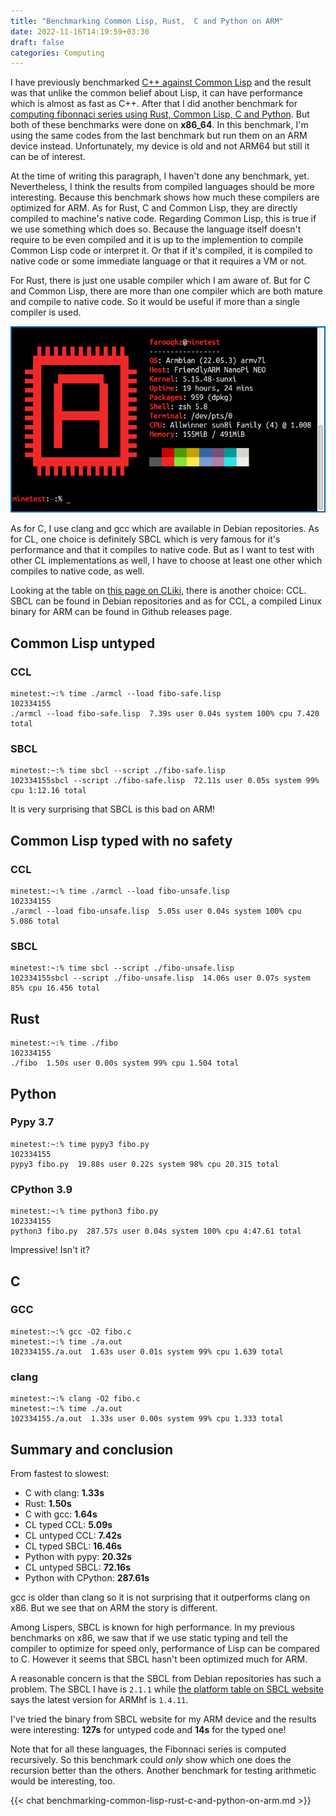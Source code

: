 ```yaml
---
title: "Benchmarking Common Lisp, Rust,  C and Python on ARM"
date: 2022-11-16T14:19:59+03:30
draft: false
categories: Computing
---
```


I have previously benchmarked [C++ against Common Lisp](/computer/cpp-vs-common-lisp-performance/) and the result was that unlike the common belief about Lisp, it can have performance which is almost as fast as C++. After that I did another benchmark for [computing fibonnaci series using Rust, Common Lisp, C and Python](/computer/py-c-rust-cl-benchmark/). But both of these benchmarks were done on **x86_64**. In this benchmark, I'm using the same codes from the last benchmark but run them on an ARM device instead. Unfortunately, my device is old and not ARM64 but still it can be of interest.

At the time of writing this paragraph, I haven't done any benchmark, yet. Nevertheless, I think the results from compiled languages should be more interesting. Because this benchmark shows how much these compilers are optimized for ARM. As for Rust, C and Common Lisp, they are directly compiled to machine's native code. Regarding Common Lisp, this is true if we use something which does so. Because the language itself doesn't require to be even compiled and it is up to the implemention to compile Common Lisp code or interpret it. Or that if it's compiled, it is compiled to native code or some immediate language or that it requires a VM or not.

For Rust, there is just one usable compiler which I am aware of. But for C and Common Lisp, there are more than one compiler which are both mature and compile to native code. So it would be useful if more than a single compiler is used.

![Farooq's NanoPi NEO specs](/farooq-nanopi-neo-specs.png)

As for C, I use clang and gcc which are available in Debian repositories. As for CL, one choice is definitely SBCL which is very famous for it's performance and that it compiles to native code. But as I want to test with other CL implementations as well, I have to choose at least one other which compiles to native code, as well.

Looking at the table on [this page on CLiki](https://www.cliki.net/Common+Lisp+implementation), there is another choice: CCL. SBCL can be found in Debian repositories and as for CCL, a compiled Linux binary for ARM can be found in Github releases page.

## Common Lisp untyped

### CCL

```
minetest:~:% time ./armcl --load fibo-safe.lisp
102334155
./armcl --load fibo-safe.lisp  7.39s user 0.04s system 100% cpu 7.420 total
```

### SBCL

```
minetest:~:% time sbcl --script ./fibo-safe.lisp
102334155sbcl --script ./fibo-safe.lisp  72.11s user 0.05s system 99% cpu 1:12.16 total
```

It is very surprising that SBCL is this bad on ARM!

## Common Lisp typed with no safety

### CCL

```
minetest:~:% time ./armcl --load fibo-unsafe.lisp
102334155
./armcl --load fibo-unsafe.lisp  5.05s user 0.04s system 100% cpu 5.086 total
```

### SBCL

```
minetest:~:% time sbcl --script ./fibo-unsafe.lisp
102334155sbcl --script ./fibo-unsafe.lisp  14.06s user 0.07s system 85% cpu 16.456 total
```

## Rust

```
minetest:~:% time ./fibo
102334155
./fibo  1.50s user 0.00s system 99% cpu 1.504 total
```

## Python

### Pypy 3.7

```
minetest:~:% time pypy3 fibo.py
102334155
pypy3 fibo.py  19.88s user 0.22s system 98% cpu 20.315 total
```

### CPython 3.9

```
minetest:~:% time python3 fibo.py
102334155
python3 fibo.py  287.57s user 0.04s system 100% cpu 4:47.61 total
```

Impressive! Isn't it?

## C

### GCC

```
minetest:~:% gcc -O2 fibo.c
minetest:~:% time ./a.out
102334155./a.out  1.63s user 0.01s system 99% cpu 1.639 total
```

### clang

```
minetest:~:% clang -O2 fibo.c
minetest:~:% time ./a.out
102334155./a.out  1.33s user 0.00s system 99% cpu 1.333 total
```

## Summary and conclusion

From fastest to slowest:

- C with clang: **1.33s**
- Rust: **1.50s**
- C with gcc: **1.64s**
- CL typed CCL: **5.09s**
- CL untyped CCL: **7.42s**
- CL typed SBCL: **16.46s**
- Python with pypy: **20.32s**
- CL untyped SBCL: **72.16s**
- Python with CPython: **287.61s**

gcc is older than clang so it is not surprising that it outperforms clang on x86. But we see that on ARM the story is different.

Among Lispers, SBCL is known for high performance. In my previous benchmarks on x86, we saw that if we use static typing and tell
the compiler to optimize for speed only, performance of Lisp can be compared to C. However it seems that SBCL hasn't been optimized much for
ARM.

A reasonable concern is that the SBCL from Debian repositories has such a problem. The SBCL I have is `2.1.1` while [the platform table on SBCL website](http://www.sbcl.org/platform-table.html) says the latest version for ARMhf is `1.4.11`.

I've tried the binary from SBCL website for my ARM device and the results were interesting: **127s** for untyped code and **14s** for the typed one!

Note that for all these languages, the Fibonnaci series is computed recursively. So this benchmark could _only_ show which one does the recursion better than the others. Another benchmark for testing arithmetic would be interesting, too.

{{< chat benchmarking-common-lisp-rust-c-and-python-on-arm.md >}}
